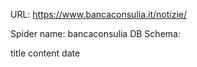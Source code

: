 URL: https://www.bancaconsulia.it/notizie/

Spider name: bancaconsulia
DB Schema:

title
content
date